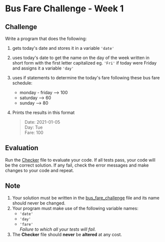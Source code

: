 # Bus Fare Challenge - Week 1

## Challenge

Write a program that does the following:

1. gets today's date and stores it in a variable `'date'`
2. uses today's date to get the name on the day of the week written in short form with the first letter capitalized eg. `'Fri'` if today were Friday and assigns it a variable `'day'`
3. uses if statements to determine the today's fare following these bus fare schedule:

   - monday - friday --> 100
   - saturday --> 60
   - sunday --> 80
4. Prints the results in this format  
    >Date:    2021-01-05  
    >Day:     Tue  
    >Fare:    100  

## Evaluation

Run the [Checker](checker.py) file to evaluate your code. If all tests pass, your code will be the correct solution. If any fail, check the error messages and make changes to your code and repeat.

## Note

1. Your solution must be written in the [bus_fare_challenge](bus_fare_challenge.py) file and its name should never be changed.  
2. Your program must make use of the following variable names:
   - `'date'`
   - `'day'`
   - `'fare'`  
*Failure to which all your tests will fail.*  
3. The **Checker** file should **never** be **altered** at any cost.

